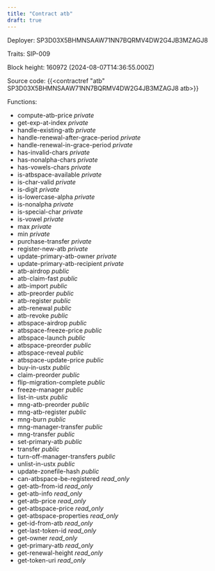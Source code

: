 ```yaml
---
title: "Contract atb"
draft: true
---
```

Deployer: SP3D03X5BHMNSAAW71NN7BQRMV4DW2G4JB3MZAGJ8

Traits:
SIP-009 



Block height: 160972 (2024-08-07T14:36:55.000Z)

Source code: {{<contractref "atb" SP3D03X5BHMNSAAW71NN7BQRMV4DW2G4JB3MZAGJ8 atb>}}

Functions:

* compute-atb-price _private_
* get-exp-at-index _private_
* handle-existing-atb _private_
* handle-renewal-after-grace-period _private_
* handle-renewal-in-grace-period _private_
* has-invalid-chars _private_
* has-nonalpha-chars _private_
* has-vowels-chars _private_
* is-atbspace-available _private_
* is-char-valid _private_
* is-digit _private_
* is-lowercase-alpha _private_
* is-nonalpha _private_
* is-special-char _private_
* is-vowel _private_
* max _private_
* min _private_
* purchase-transfer _private_
* register-new-atb _private_
* update-primary-atb-owner _private_
* update-primary-atb-recipient _private_
* atb-airdrop _public_
* atb-claim-fast _public_
* atb-import _public_
* atb-preorder _public_
* atb-register _public_
* atb-renewal _public_
* atb-revoke _public_
* atbspace-airdrop _public_
* atbspace-freeze-price _public_
* atbspace-launch _public_
* atbspace-preorder _public_
* atbspace-reveal _public_
* atbspace-update-price _public_
* buy-in-ustx _public_
* claim-preorder _public_
* flip-migration-complete _public_
* freeze-manager _public_
* list-in-ustx _public_
* mng-atb-preorder _public_
* mng-atb-register _public_
* mng-burn _public_
* mng-manager-transfer _public_
* mng-transfer _public_
* set-primary-atb _public_
* transfer _public_
* turn-off-manager-transfers _public_
* unlist-in-ustx _public_
* update-zonefile-hash _public_
* can-atbspace-be-registered _read_only_
* get-atb-from-id _read_only_
* get-atb-info _read_only_
* get-atb-price _read_only_
* get-atbspace-price _read_only_
* get-atbspace-properties _read_only_
* get-id-from-atb _read_only_
* get-last-token-id _read_only_
* get-owner _read_only_
* get-primary-atb _read_only_
* get-renewal-height _read_only_
* get-token-uri _read_only_
